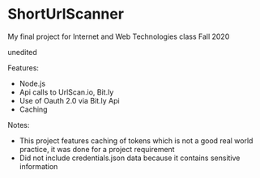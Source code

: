 # ShortUrlScanner
My final project for Internet and Web Technologies class Fall 2020

unedited

Features:
  - Node.js
  - Api calls to UrlScan.io, Bit.ly
  - Use of Oauth 2.0 via Bit.ly Api
  - Caching

Notes:
  - This project features caching of tokens which is not a good real world practice, it was done for a project requirement
  - Did not include credentials.json data because it contains sensitive information
